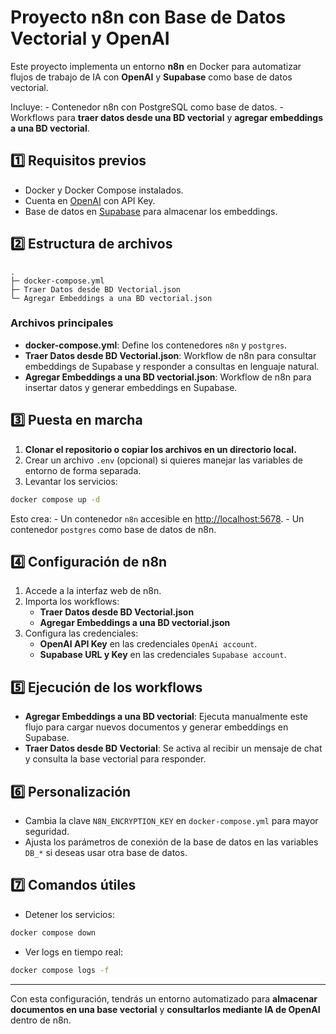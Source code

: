 # Proyecto n8n con Base de Datos Vectorial y OpenAI

Este proyecto implementa un entorno **n8n** en Docker para automatizar
flujos de trabajo de IA con **OpenAI** y **Supabase** como base de datos
vectorial.

Incluye: - Contenedor n8n con PostgreSQL como base de datos. - Workflows
para **traer datos desde una BD vectorial** y **agregar embeddings a una
BD vectorial**.

## 1️⃣ Requisitos previos

-   Docker y Docker Compose instalados.
-   Cuenta en [OpenAI](https://platform.openai.com/) con API Key.
-   Base de datos en [Supabase](https://supabase.com/) para almacenar
    los embeddings.

## 2️⃣ Estructura de archivos

    .
    ├─ docker-compose.yml
    ├─ Traer Datos desde BD Vectorial.json
    └─ Agregar Embeddings a una BD vectorial.json

### Archivos principales

-   **docker-compose.yml**: Define los contenedores `n8n` y `postgres`.
-   **Traer Datos desde BD Vectorial.json**: Workflow de n8n para
    consultar embeddings de Supabase y responder a consultas en lenguaje
    natural.
-   **Agregar Embeddings a una BD vectorial.json**: Workflow de n8n para
    insertar datos y generar embeddings en Supabase.

## 3️⃣ Puesta en marcha

1.  **Clonar el repositorio o copiar los archivos en un directorio
    local.**
2.  Crear un archivo `.env` (opcional) si quieres manejar las variables
    de entorno de forma separada.
3.  Levantar los servicios:

``` bash
docker compose up -d
```

Esto crea: - Un contenedor `n8n` accesible en <http://localhost:5678>. -
Un contenedor `postgres` como base de datos de n8n.

## 4️⃣ Configuración de n8n

1.  Accede a la interfaz web de n8n.
2.  Importa los workflows:
    -   **Traer Datos desde BD Vectorial.json**
    -   **Agregar Embeddings a una BD vectorial.json**
3.  Configura las credenciales:
    -   **OpenAI API Key** en las credenciales `OpenAi account`.
    -   **Supabase URL y Key** en las credenciales `Supabase account`.

## 5️⃣ Ejecución de los workflows

-   **Agregar Embeddings a una BD vectorial**: Ejecuta manualmente este
    flujo para cargar nuevos documentos y generar embeddings en
    Supabase.
-   **Traer Datos desde BD Vectorial**: Se activa al recibir un mensaje
    de chat y consulta la base vectorial para responder.

## 6️⃣ Personalización

-   Cambia la clave `N8N_ENCRYPTION_KEY` en `docker-compose.yml` para
    mayor seguridad.
-   Ajusta los parámetros de conexión de la base de datos en las
    variables `DB_*` si deseas usar otra base de datos.

## 7️⃣ Comandos útiles

-   Detener los servicios:

``` bash
docker compose down
```

-   Ver logs en tiempo real:

``` bash
docker compose logs -f
```

------------------------------------------------------------------------

Con esta configuración, tendrás un entorno automatizado para **almacenar
documentos en una base vectorial** y **consultarlos mediante IA de
OpenAI** dentro de n8n.
